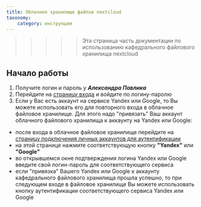 ```yaml
---
title: Облачное хранилище файлов nextcloud
taxonomy:
    category: инструкции
---
```


>>>>> Эта страница часть документации по использованию кафедрального файлового хранилища nextcloud 

## Начало работы
1. Получите логин и пароль у ***Александра Павлика***
1. Перейдите на [страницу входа](https://files.kik-misis.ru/) и войдите по логину-паролю
1. Если у Вас есть аккаунт на сервисе Yandex или Google, то Вы можете использовать его для повторного входа в облачное файловое хранилище. Для этого надо "привязать" Ваш аккаунт облачного файлового хранилища к аккаунту на Yandex или Google:
  - после входа в облачное файловое хранилище перейдите на [страницу подключения личных аккаунтов для аутентификации](https://files.kik-misis.ru/settings/user/sociallogin)
  - на этой странице нажмите соответствующую кнопку **"Yandex"** или  **"Google"**
  - во открывшемся окне подтверждения логина Yandex или Google введите свой логин-пароль для соответствующего сервиса
  - если "привязка" Вашего Yandex или Google к аккаунту кафедрального файлового хранилища прошла успешно, то при следующем входе в файловое хранилище Вы можете использовать кнопку аутентификации соответствующего сервиса Yandex или Google
